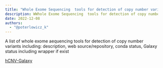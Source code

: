 ```yaml
---
title: "Whole Exome Sequencing  tools for detection of copy number variants and their status in Galaxy"
description: WWhole Exome Sequencing  tools for detection of copy number variants and their status in Galaxy
date: 2022-12-08
authors:
  - "@poterlowicz_k"
---
```


 A list of whole exome aequencing  tools for detection of copy number variants including: description, web source/repository, conda status, Galaxy status including wrapper if exist
 
 [hCNV-Galaxy](https://github.com/users/khaled196/projects/1/views/11)
 
